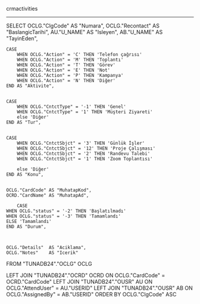 crmactivities
****
SELECT
    OCLG."ClgCode"  AS "Numara",
    OCLG."Recontact" AS "BaslangicTarihi",
    AU."U_NAME" AS "Isleyen",
    AB."U_NAME" AS "TayinEden",
   
    CASE 
        WHEN OCLG."Action" = 'C' THEN 'Telefon çağrısı'
        WHEN OCLG."Action" = 'M' THEN 'Toplantı'
        WHEN OCLG."Action" = 'T' THEN 'Görev'
        WHEN OCLG."Action" = 'E' THEN 'Not'
        WHEN OCLG."Action" = 'P' THEN 'Kampanya'
        WHEN OCLG."Action" = 'N' THEN 'Diğer'
    END AS "Aktivite",
  
    
    CASE 
        WHEN OCLG."CntctType" = '-1' THEN 'Genel'
        WHEN OCLG."CntctType" = '1' THEN 'Müşteri Ziyareti'
        else 'Diğer' 
    END AS "Tur",
    
      
    CASE 
      	WHEN OCLG."CntctSbjct" = '3' THEN 'Günlük İşler'
        WHEN OCLG."CntctSbjct" = '12' THEN 'Proje Çalışması'
        WHEN OCLG."CntctSbjct" = '2' THEN 'Randevu Talebi'
        WHEN OCLG."CntctSbjct" = '1' THEN 'Zoom Toplantısı'       
        
        else 'Diğer' 
    END AS "Konu",
    
    
    OCLG."CardCode" AS "MuhatapKod",
    OCRD."CardName" AS "MuhatapAd",

        CASE
    WHEN OCLG."status" = '-2' THEN 'Başlatılmadı'
	WHEN OCLG."status" = '-3' THEN 'Tamamlandı'    
    ELSE 'Tamamlandı'
    END AS "Durum",
    
    
    
    OCLG."Details"  AS "Aciklama",
    OCLG."Notes"    AS "Icerik" 
FROM
    "TUNADB24"."OCLG" OCLG

LEFT JOIN "TUNADB24"."OCRD" OCRD ON OCLG."CardCode" = OCRD."CardCode"
LEFT JOIN "TUNADB24"."OUSR" AU ON OCLG."AttendUser" = AU."USERID"
LEFT JOIN "TUNADB24"."OUSR" AB ON OCLG."AssignedBy" = AB."USERID"
ORDER BY OCLG."ClgCode" ASC